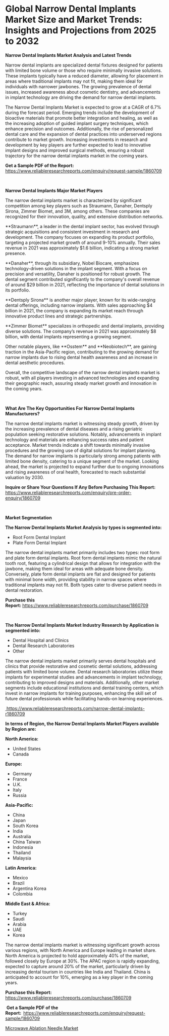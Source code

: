 <p><h1>Global Narrow Dental Implants Market Size and Market Trends: Insights and Projections from 2025 to 2032</h1></p><p><strong>Narrow Dental Implants Market Analysis and Latest Trends</strong></p>
<p><p>Narrow dental implants are specialized dental fixtures designed for patients with limited bone volume or those who require minimally invasive solutions. These implants typically have a reduced diameter, allowing for placement in areas where traditional implants may not fit, making them ideal for individuals with narrower jawbones. The growing prevalence of dental issues, increased awareness about cosmetic dentistry, and advancements in implant technology are driving the demand for narrow dental implants.</p><p>The Narrow Dental Implants Market is expected to grow at a CAGR of 6.7% during the forecast period. Emerging trends include the development of bioactive materials that promote better integration and healing, as well as the increasing adoption of guided implant surgery techniques, which enhance precision and outcomes. Additionally, the rise of personalized dental care and the expansion of dental practices into underserved regions contribute to market growth. Increasing investments in research and development by key players are further expected to lead to innovative implant designs and improved surgical methods, ensuring a robust trajectory for the narrow dental implants market in the coming years.</p></p>
<p><strong>Get a Sample PDF of the Report:&nbsp;</strong> <a href="https://www.reliableresearchreports.com/enquiry/request-sample/1860709?utm_campaign=3187&utm_medium=2&utm_source=Github&utm_content=ia&utm_term=04032025&utm_id=narrow-dental-implants">https://www.reliableresearchreports.com/enquiry/request-sample/1860709</a></p>
<p>&nbsp;</p>
<p><strong>Narrow Dental Implants Major Market Players</strong></p>
<p><p>The narrow dental implants market is characterized by significant competition among key players such as Straumann, Danaher, Dentsply Sirona, Zimmer Biomet, and 3M, among others. These companies are recognized for their innovation, quality, and extensive distribution networks.</p><p>**Straumann**, a leader in the dental implant sector, has evolved through strategic acquisitions and consistent investment in research and development. The company focuses on expanding its product portfolio, targeting a projected market growth of around 9-10% annually. Their sales revenue in 2021 was approximately $1.6 billion, indicating a strong market presence.</p><p>**Danaher**, through its subsidiary, Nobel Biocare, emphasizes technology-driven solutions in the implant segment. With a focus on precision and versatility, Danaher is positioned for robust growth. The dental segment contributed significantly to the company's overall revenue of around $29 billion in 2021, reflecting the importance of dental solutions in its portfolio.</p><p>**Dentsply Sirona** is another major player, known for its wide-ranging dental offerings, including narrow implants. With sales approaching $4 billion in 2021, the company is expanding its market reach through innovative product lines and strategic partnerships.</p><p>**Zimmer Biomet** specializes in orthopedic and dental implants, providing diverse solutions. The company’s revenue in 2021 was approximately $8 billion, with dental implants representing a growing segment.</p><p>Other notable players, like **Osstem** and **Neobiotech**, are gaining traction in the Asia-Pacific region, contributing to the growing demand for narrow implants due to rising dental health awareness and an increase in dental aesthetic procedures.</p><p>Overall, the competitive landscape of the narrow dental implants market is robust, with all players investing in advanced technologies and expanding their geographic reach, assuring steady market growth and innovation in the coming years.</p></p>
<p>&nbsp;</p>
<p><strong>What Are The Key Opportunities For Narrow Dental Implants Manufacturers?</strong></p>
<p><p>The narrow dental implants market is witnessing steady growth, driven by the increasing prevalence of dental diseases and a rising geriatric population seeking restorative solutions. Notably, advancements in implant technology and materials are enhancing success rates and patient acceptance. Market trends indicate a shift towards minimally invasive procedures and the growing use of digital solutions for implant planning. The demand for narrow implants is particularly strong among patients with limited bone density, catering to a unique segment of the market. Looking ahead, the market is projected to expand further due to ongoing innovations and rising awareness of oral health, forecasted to reach substantial valuation by 2030.</p></p>
<p><strong>Inquire or Share Your Questions If Any Before Purchasing This Report:</strong> <a href="https://www.reliableresearchreports.com/enquiry/pre-order-enquiry/1860709?utm_campaign=3187&utm_medium=2&utm_source=Github&utm_content=ia&utm_term=04032025&utm_id=narrow-dental-implants">https://www.reliableresearchreports.com/enquiry/pre-order-enquiry/1860709</a></p>
<p>&nbsp;</p>
<p><strong>Market Segmentation</strong></p>
<p><strong>The Narrow Dental Implants Market Analysis by types is segmented into:</strong></p>
<p><ul><li>Root Form Dental Implant</li><li>Plate Form Dental Implant</li></ul></p>
<p><p>The narrow dental implants market primarily includes two types: root form and plate form dental implants. Root form dental implants mimic the natural tooth root, featuring a cylindrical design that allows for integration with the jawbone, making them ideal for areas with adequate bone density. Conversely, plate form dental implants are flat and designed for patients with minimal bone width, providing stability in narrow spaces where traditional implants may not fit. Both types cater to diverse patient needs in dental restoration.</p></p>
<p><strong>Purchase this Report:&nbsp;</strong><a href="https://www.reliableresearchreports.com/purchase/1860709?utm_campaign=3187&utm_medium=2&utm_source=Github&utm_content=ia&utm_term=04032025&utm_id=narrow-dental-implants">https://www.reliableresearchreports.com/purchase/1860709</a></p>
<p>&nbsp;</p>
<p><strong>The Narrow Dental Implants Market Industry Research by Application is segmented into:</strong></p>
<p><ul><li>Dental Hospital and Clinics</li><li>Dental Research Laboratories</li><li>Other</li></ul></p>
<p><p>The narrow dental implants market primarily serves dental hospitals and clinics that provide restorative and cosmetic dental solutions, addressing patients with limited bone volume. Dental research laboratories utilize these implants for experimental studies and advancements in implant technology, contributing to improved designs and materials. Additionally, other market segments include educational institutions and dental training centers, which invest in narrow implants for training purposes, enhancing the skill set of future dental professionals while facilitating hands-on learning experiences.</p></p>
<p><a href="https://www.reliableresearchreports.com/narrow-dental-implants-r1860709?utm_campaign=3187&utm_medium=2&utm_source=Github&utm_content=ia&utm_term=04032025&utm_id=narrow-dental-implants">&nbsp;https://www.reliableresearchreports.com/narrow-dental-implants-r1860709</a></p>
<p><strong>In terms of Region, the Narrow Dental Implants Market Players available by Region are:</strong></p>
<p>
    <p> <strong> North America: </strong>
        <ul>
            <li>United States</li>
            <li>Canada</li>
        </ul>
        </p> 
    <p> <strong> Europe: </strong>
        <ul>
            <li>Germany</li>
            <li>France</li>
            <li>U.K.</li>
            <li>Italy</li>
            <li>Russia</li>
        </ul>
        </p> 
    <p> <strong> Asia-Pacific: </strong>
        <ul>
            <li>China</li>
            <li>Japan</li>
            <li>South Korea</li>
            <li>India</li>
            <li>Australia</li>
            <li>China Taiwan</li>
            <li>Indonesia</li>
            <li>Thailand</li>
            <li>Malaysia</li>
        </ul>
        </p> 
    <p> <strong> Latin America: </strong>
        <ul>
            <li>Mexico</li>
            <li>Brazil</li>
            <li>Argentina Korea</li>
            <li>Colombia</li>
        </ul>
        </p> 
    <p> <strong> Middle East & Africa: </strong>
        <ul>
            <li>Turkey</li>
            <li>Saudi</li>
            <li>Arabia</li>
            <li>UAE</li>
            <li>Korea</li>
        </ul>
    </p>
    </p>
<p><p>The narrow dental implants market is witnessing significant growth across various regions, with North America and Europe leading in market share. North America is projected to hold approximately 40% of the market, followed closely by Europe at 30%. The APAC region is rapidly expanding, expected to capture around 20% of the market, particularly driven by increasing dental tourism in countries like India and Thailand. China is anticipated to account for 10%, emerging as a key player in the coming years.</p></p>
<p><strong>Purchase this Report: </strong><a href="https://www.reliableresearchreports.com/purchase/1860709?utm_campaign=3187&utm_medium=2&utm_source=Github&utm_content=ia&utm_term=04032025&utm_id=narrow-dental-implants">https://www.reliableresearchreports.com/purchase/1860709</a></p>
<p>&nbsp;<strong>Get a Sample PDF of the Report:&nbsp;&nbsp;</strong><a href="https://www.reliableresearchreports.com/enquiry/request-sample/1860709?utm_campaign=3187&utm_medium=2&utm_source=Github&utm_content=ia&utm_term=04032025&utm_id=narrow-dental-implants">https://www.reliableresearchreports.com/enquiry/request-sample/1860709</a></p>
<p><strong></strong></p>
<p><p><a href="https://github.com/briandahm87/Market-Research-Report-List-1/blob/main/microwave-ablation-needle-market.md?utm_campaign=3187&utm_medium=2&utm_source=Github&utm_content=ia&utm_term=04032025&utm_id=narrow-dental-implants">Microwave Ablation Needle Market</a></p></p>